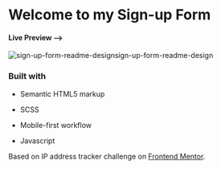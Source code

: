# Welcome to my Sign-up Form 

#### Live Preview --> [](https://mike-signup-form.netlify.app/)

![sign-up-form-readme-designsign-up-form-readme-design](https://user-images.githubusercontent.com/82145849/126373836-3d5d07db-b72a-4aad-84a2-ed0c3a1c456c.png)

### Built with

- Semantic HTML5 markup

- SCSS

- Mobile-first workflow

- Javascript 

  

Based on IP address tracker challenge on [Frontend Mentor](https://www.frontendmentor.io/).

